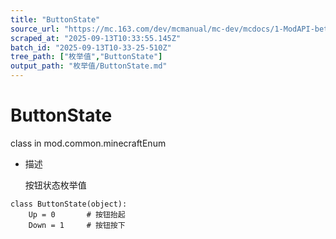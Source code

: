 ```yaml
---
title: "ButtonState"
source_url: "https://mc.163.com/dev/mcmanual/mc-dev/mcdocs/1-ModAPI-beta/%E6%9E%9A%E4%B8%BE%E5%80%BC/ButtonState.html?catalog=1"
scraped_at: "2025-09-13T10:33:55.145Z"
batch_id: "2025-09-13T10-33-25-510Z"
tree_path: ["枚举值","ButtonState"]
output_path: "枚举值/ButtonState.md"
---
```


#  ButtonState

class in mod.common.minecraftEnum

*   描述
    
    按钮状态枚举值
    

```
class ButtonState(object):
	Up = 0		 # 按钮抬起
	Down = 1	 # 按钮按下


```